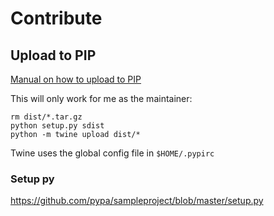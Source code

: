 # Contribute

## Upload to PIP

[Manual on how to upload to PIP](https://packaging.python.org/tutorials/distributing-packages/#working-in-development-mode)

This will only work for me as the maintainer:

    rm dist/*.tar.gz
    python setup.py sdist
    python -m twine upload dist/*

Twine uses the global config file in `$HOME/.pypirc`

### Setup py
https://github.com/pypa/sampleproject/blob/master/setup.py